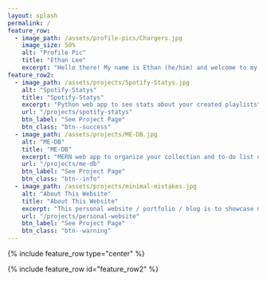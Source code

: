 ```yaml
---
layout: splash
permalink: /
feature_row:
  - image_path: /assets/profile-pics/Chargers.jpg
    image_size: 50%
    alt: "Profile Pic"
    title: "Ethan Lee"
    excerpt: "Hello there! My name is Ethan (he/him) and welcome to my website! I am an individual who is passionate about utilizing technology for all of its creative capabilities. I currently work as an Information Technology Intern for the Los Angeles Chargers and want to pursue a career around sports-data applications."
feature_row2:
  - image_path: /assets/projects/Spotify-Statys.jpg
    alt: "Spotify-Statys"
    title: "Spotify-Statys"
    excerpt: "Python web app to see stats about your created playlists"
    url: "/projects/spotify-statys"
    btn_label: "See Project Page"
    btn_class: "btn--success"
  - image_path: /assets/projects/ME-DB.jpg
    alt: "ME-DB"
    title: "ME-DB"
    excerpt: "MERN web app to organize your collection and to-do list of shows"
    url: "/projects/me-db"
    btn_label: "See Project Page"
    btn_class: "btn--info"
  - image_path: /assets/projects/minimal-mistakes.jpg
    alt: "About This Website"
    title: "About This Website"
    excerpt: "This personal website / portfolio / blog is to showcase me, my work, and my knowledge!"
    url: "/projects/personal-website"
    btn_label: "See Project Page"
    btn_class: "btn--warning"
---
```


{% include feature_row type="center" %}

{% include feature_row id="feature_row2" %}